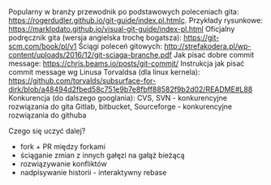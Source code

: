 Popularny w branży przewodnik po podstawowych poleceniach gita:
  https://rogerdudler.github.io/git-guide/index.pl.htmlc.
Przykłady rysunkowe:
  https://marklodato.github.io/visual-git-guide/index-pl.html
Oficjalny podręcznik gita (wersja angielska trochę bogatsza):
  https://git-scm.com/book/pl/v1
Ściągi poleceń gitowych:
  http://strefakodera.pl/wp-content/uploads/2016/12/git-sciaga-branche.pdf
Jak pisać dobre commit message:
  https://chris.beams.io/posts/git-commit/
Instrukcja jak pisać commit message wg Linusa Torvaldsa (dla linux kernela):
  https://github.com/torvalds/subsurface-for-dirk/blob/a48494d2fbed58c751e9b7e8fbff88582f9b2d02/README#L88
Konkurencja (do dalszego googlania):
  CVS, SVN - konkurencyjne rozwiązania do gita
  Gitlab, bitbucket, Sourceforge - konkurencyjne rozwiązania do githuba

Czego się uczyć dalej?
- fork + PR między forkami
- ściąganie zmian z innych gałęzi na gałąź bieżącą
- rozwiązywanie konfliktów
- nadpisywanie historii - interaktywny rebase
